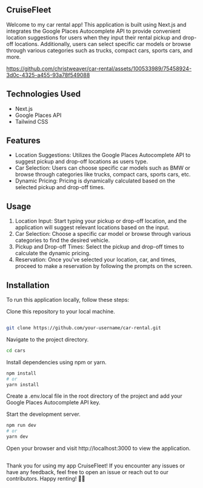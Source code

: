 
## CruiseFleet
Welcome to my car rental app! This application is built using Next.js and integrates the Google Places Autocomplete API to provide convenient location suggestions for users when they input their rental pickup and drop-off locations. Additionally, users can select specific car models or browse through various categories such as trucks, compact cars, sports cars, and more.

https://github.com/christweaver/car-rental/assets/100533989/75458924-3d0c-4325-a455-93a78f549088

## Technologies Used
- Next.js
- Google Places API
- Tailwind CSS

## Features
- Location Suggestions: Utilizes the Google Places Autocomplete API to suggest pickup and drop-off locations as users type.
- Car Selection: Users can choose specific car models such as BMW or browse through categories like trucks, compact cars, sports cars, etc.
- Dynamic Pricing: Pricing is dynamically calculated based on the selected pickup and drop-off times.


## Usage
1. Location Input: Start typing your pickup or drop-off location, and the application will suggest relevant locations based on the input.
2. Car Selection: Choose a specific car model or browse through various categories to find the desired vehicle.
3. Pickup and Drop-off Times: Select the pickup and drop-off times to calculate the dynamic pricing.
4. Reservation: Once you've selected your location, car, and times, proceed to make a reservation by following the prompts on the screen.

## Installation
To run this application locally, follow these steps:

Clone this repository to your local machine.

```bash

git clone https://github.com/your-username/car-rental.git
```
Navigate to the project directory.
```bash
cd cars
```
Install dependencies using npm or yarn.

```bash
npm install
# or
yarn install
```
Create a .env.local file in the root directory of the project and add your Google Places Autocomplete API key.

Start the development server.
```bash
npm run dev
# or
yarn dev
```
Open your browser and visit http://localhost:3000 to view the application.


##
Thank you for using my app CruiseFleet! If you encounter any issues or have any feedback, feel free to open an issue or reach out to our contributors. Happy renting! 🚗💨
